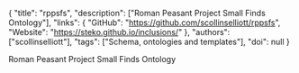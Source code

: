 {
  "title": "rppsfs",
  "description": ["Roman Peasant Project Small Finds Ontology"],
  "links": {
    "GitHub": "https://github.com/scollinselliott/rppsfs",
    "Website": "https://steko.github.io/inclusions/"
  },
  "authors": ["scollinselliott"],
  "tags": ["Schema, ontologies and templates"],
  "doi": null
}

<!-- Generated by csv2md.R – do not edit by hand -->

Roman Peasant Project Small Finds Ontology